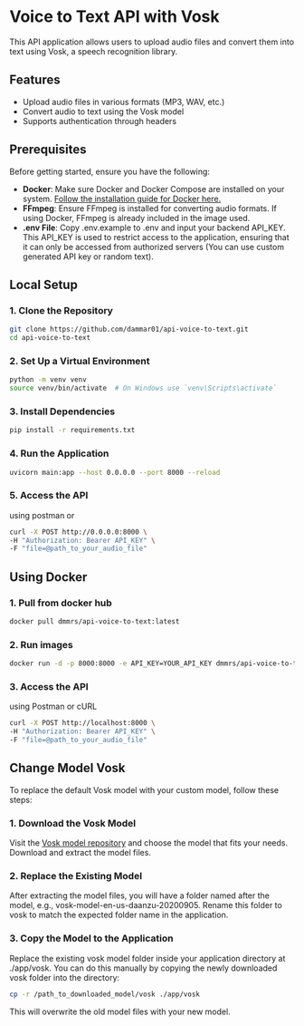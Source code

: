 # Voice to Text API with Vosk

This API application allows users to upload audio files and convert them into text using Vosk, a speech recognition library.

## Features

- Upload audio files in various formats (MP3, WAV, etc.)
- Convert audio to text using the Vosk model
- Supports authentication through headers

## Prerequisites

Before getting started, ensure you have the following:

- **Docker**: Make sure Docker and Docker Compose are installed on your system. [Follow the installation guide for Docker here.](https://docs.docker.com/get-docker/)
- **FFmpeg**: Ensure FFmpeg is installed for converting audio formats. If using Docker, FFmpeg is already included in the image used.
- **.env File**: Copy .env.example to .env and input your backend API_KEY. This API_KEY is used to restrict access to the application, ensuring that it can only be accessed from authorized servers (You can use custom generated API key or random text).

## Local Setup

### 1. Clone the Repository

```bash
git clone https://github.com/dammar01/api-voice-to-text.git
cd api-voice-to-text
```

### 2. Set Up a Virtual Environment

```bash
python -m venv venv
source venv/bin/activate  # On Windows use `venv\Scripts\activate`
```

### 3. Install Dependencies

```bash
pip install -r requirements.txt
```

### 4. Run the Application

```bash
uvicorn main:app --host 0.0.0.0 --port 8000 --reload
```

### 5. Access the API

using postman or

```bash
curl -X POST http://0.0.0.0:8000 \
-H "Authorization: Bearer API_KEY" \
-F "file=@path_to_your_audio_file"
```

## Using Docker

### 1. Pull from docker hub

```bash
docker pull dmmrs/api-voice-to-text:latest
```

### 2. Run images

```bash
docker run -d -p 8000:8000 -e API_KEY=YOUR_API_KEY dmmrs/api-voice-to-text:latest
```

### 3. Access the API

using Postman or cURL

```bash
curl -X POST http://localhost:8000 \
-H "Authorization: Bearer API_KEY" \
-F "file=@path_to_your_audio_file"
```

## Change Model Vosk

To replace the default Vosk model with your custom model, follow these steps:

### 1. Download the Vosk Model

Visit the [Vosk model repository](https://alphacephei.com/vosk/models) and choose the model that fits your needs. Download and extract the model files.

### 2. Replace the Existing Model

After extracting the model files, you will have a folder named after the model, e.g., vosk-model-en-us-daanzu-20200905. Rename this folder to vosk to match the expected folder name in the application.

### 3. Copy the Model to the Application

Replace the existing vosk model folder inside your application directory at ./app/vosk. You can do this manually by copying the newly downloaded vosk folder into the directory:

```bash
cp -r /path_to_downloaded_model/vosk ./app/vosk
```

This will overwrite the old model files with your new model.
